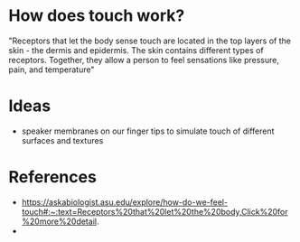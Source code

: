 # How does touch work?
"Receptors that let the body sense touch are located in the top layers of the skin - the dermis and epidermis. The skin contains different types of receptors. Together, they allow a person to feel sensations like pressure, pain, and temperature"

# Ideas
* speaker membranes on our finger tips to simulate touch of different surfaces and textures

# References
* https://askabiologist.asu.edu/explore/how-do-we-feel-touch#:~:text=Receptors%20that%20let%20the%20body,Click%20for%20more%20detail.
* 
